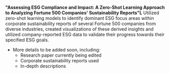 **"Assessing ESG Compliance and Impact: A Zero-Shot Learning Approach to Analyzing Fortune 500 Companies' Sustainability Reports"L** Utilized zero-shot learning models to identify dominant ESG focus areas within corporate sustainability reports of several Fortune 500 companies from diverse industries, created visualizations of these derived insights  and utilized company-reported ESG data to validate their progress towards their specified ESG goals. 
- More details to be added soon, including:
  - Research paper currently being edited
  - Corporate sustainability reports used
  - In-depth descriptions
